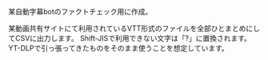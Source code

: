 某自動字幕botのファクトチェック用に作成。

某動画共有サイトにて利用されているVTT形式のファイルを全部ひとまとめにしてCSVに出力します。
Shift-JISで利用できない文字は「?」に置換されます。
YT-DLPで引っ張ってきたものをそのまま使うことを想定しています。
